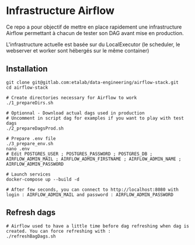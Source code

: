# Infrastructure Airflow

Ce repo a pour objectif de mettre en place rapidement une infrastructure Airflow permettant à chacun de tester son DAG avant mise en production.

L'infrastructure actuelle est basée sur du LocalExecutor (le scheduler, le webserver et worker sont hébergés sur le même container)

## Installation

```
git clone git@gitlab.com:etalab/data-engineering/airflow-stack.git
cd airflow-stack

# Create directories necessary for Airflow to work
./1_prepareDirs.sh

# Optionnal - Download actual dags used in production
# Uncomment in script dag for examples if you want to play with test dags
./2_prepareDagsProd.sh

# Prepare .env file 
./3_prepare_env.sh
nano .env 
# Edit POSTGRES_USER ; POSTGRES_PASSWORD ; POSTGRES_DB ; AIRFLOW_ADMIN_MAIL ; AIRFLOW_ADMIN_FIRSTNAME ; AIRFLOW_ADMIN_NAME ; AIRFLOW_ADMIN_PASSWORD

# Launch services
docker-compose up --build -d

# After few seconds, you can connect to http://localhost:8080 with login : AIRFLOW_ADMIN_MAIL and password : AIRFLOW_ADMIN_PASSWORD
```

## Refresh dags

```
# Airflow used to have a little time before dag refreshing when dag is created. You can force refreshing with :
./refreshBagDags.sh
```
